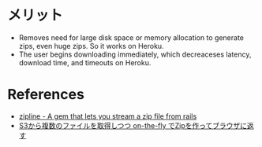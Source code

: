 

# メリット

+ Removes need for large disk space or memory allocation to generate zips, even huge zips. So it works on Heroku.
+ The user begins downloading immediately, which decreaceses latency, download time, and timeouts on Heroku.


# References

+ [zipline - A gem that lets you stream a zip file from rails](https://github.com/fringd/zipline)
+ [S3から複数のファイルを取得しつつ on-the-fly でZipを作ってブラウザに返す](https://doruby.jp/users/nakamatsu/entries/S3%E3%81%8B%E3%82%89%E8%A4%87%E6%95%B0%E3%81%AE%E3%83%95%E3%82%A1%E3%82%A4%E3%83%AB%E3%82%92%E5%8F%96%E5%BE%97%E3%81%97%E3%81%A4%E3%81%A4-on-the-fly-%E3%81%A7Zip%E3%82%92%E4%BD%9C%E3%81%A3%E3%81%A6%E3%83%96%E3%83%A9%E3%82%A6%E3%82%B6%E3%81%AB%E8%BF%94%E3%81%99)